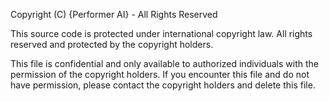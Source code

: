 Copyright (C) {Performer AI} - All Rights Reserved


 This source code is protected under international copyright law.  All rights reserved and protected by the copyright holders.
 
 This file is confidential and only available to authorized individuals with the permission of the copyright holders.  If you encounter this file and do not have permission, please contact the copyright holders and delete this file.
